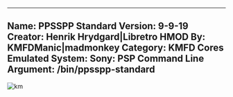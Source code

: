 -----------------------
Name: PPSSPP Standard
Version: 9-9-19
Creator: Henrik Hrydgard|Libretro
HMOD By: KMFDManic|madmonkey
Category: KMFD Cores
Emulated System: Sony: PSP
Command Line Argument: /bin/ppsspp-standard
-----------------------
![km](https://i.imgur.com/mynGazp.png)
